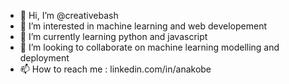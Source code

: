 - 👋 Hi, I’m @creativebash
- 👀 I’m interested in machine learning and web developement
- 🌱 I’m currently learning python and javascript
- 💞️ I’m looking to collaborate on machine learning modelling and deployment
- 📫 How to reach me : linkedin.com/in/anakobe

<!---
creativebash/creativebash is a ✨ special ✨ repository because its `README.md` (this file) appears on your GitHub profile.
You can click the Preview link to take a look at your changes.
--->
